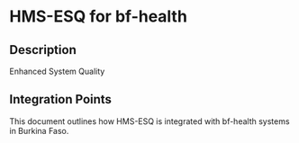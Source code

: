 # HMS-ESQ for bf-health

## Description

Enhanced System Quality

## Integration Points

This document outlines how HMS-ESQ is integrated with bf-health systems in Burkina Faso.
